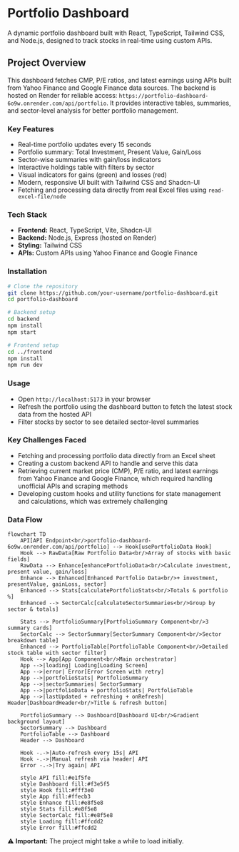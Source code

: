 # Portfolio Dashboard

A dynamic portfolio dashboard built with React, TypeScript, Tailwind CSS, and Node.js, designed to track stocks in real-time using custom APIs.

## Project Overview

This dashboard fetches CMP, P/E ratios, and latest earnings using APIs built from Yahoo Finance and Google Finance data sources. The backend is hosted on Render for reliable access: `https://portfolio-dashboard-6o9w.onrender.com/api/portfolio`. It provides interactive tables, summaries, and sector-level analysis for better portfolio management.

### Key Features

* Real-time portfolio updates every 15 seconds
* Portfolio summary: Total Investment, Present Value, Gain/Loss
* Sector-wise summaries with gain/loss indicators
* Interactive holdings table with filters by sector
* Visual indicators for gains (green) and losses (red)
* Modern, responsive UI built with Tailwind CSS and Shadcn-UI
* Fetching and processing data directly from real Excel files using `read-excel-file/node`

### Tech Stack

* **Frontend:** React, TypeScript, Vite, Shadcn-UI
* **Backend:** Node.js, Express (hosted on Render)
* **Styling:** Tailwind CSS
* **APIs:** Custom APIs using Yahoo Finance and Google Finance

### Installation

```bash
# Clone the repository
git clone https://github.com/your-username/portfolio-dashboard.git
cd portfolio-dashboard

# Backend setup
cd backend
npm install
npm start

# Frontend setup
cd ../frontend
npm install
npm run dev
```

### Usage

* Open `http://localhost:5173` in your browser
* Refresh the portfolio using the dashboard button to fetch the latest stock data from the hosted API
* Filter stocks by sector to see detailed sector-level summaries

### Key Challenges Faced

* Fetching and processing portfolio data directly from an Excel sheet
* Creating a custom backend API to handle and serve this data
* Retrieving current market price (CMP), P/E ratio, and latest earnings from Yahoo Finance and Google Finance, which required handling unofficial APIs and scraping methods
* Developing custom hooks and utility functions for state management and calculations, which was extremely challenging

### Data Flow

```mermaid
flowchart TD
    API[API Endpoint<br/>portfolio-dashboard-6o9w.onrender.com/api/portfolio] --> Hook[usePortfolioData Hook]
    Hook --> RawData[Raw Portfolio Data<br/>Array of stocks with basic fields]
    RawData --> Enhance[enhancePortfolioData<br/>Calculate investment, present value, gain/loss]
    Enhance --> Enhanced[Enhanced Portfolio Data<br/>+ investment, presentValue, gainLoss, sector]
    Enhanced --> Stats[calculatePortfolioStats<br/>Totals & portfolio %]
    Enhanced --> SectorCalc[calculateSectorSummaries<br/>Group by sector & totals]

    Stats --> PortfolioSummary[PortfolioSummary Component<br/>3 summary cards]
    SectorCalc --> SectorSummary[SectorSummary Component<br/>Sector breakdown table]
    Enhanced --> PortfolioTable[PortfolioTable Component<br/>Detailed stock table with sector filter]
    Hook --> App[App Component<br/>Main orchestrator]
    App -->|loading| Loading[Loading Screen]
    App -->|error| Error[Error Screen with retry]
    App -->|portfolioStats| PortfolioSummary
    App -->|sectorSummaries| SectorSummary
    App -->|portfolioData + portfolioStats| PortfolioTable
    App -->|lastUpdated + refreshing + onRefresh| Header[DashboardHeader<br/>Title & refresh button]

    PortfolioSummary --> Dashboard[Dashboard UI<br/>Gradient background layout]
    SectorSummary --> Dashboard
    PortfolioTable --> Dashboard
    Header --> Dashboard

    Hook -.->|Auto-refresh every 15s| API
    Hook -.->|Manual refresh via header| API
    Error -.->|Try again| API

    style API fill:#e1f5fe
    style Dashboard fill:#f3e5f5
    style Hook fill:#fff3e0
    style App fill:#ffecb3
    style Enhance fill:#e8f5e8
    style Stats fill:#e8f5e8
    style SectorCalc fill:#e8f5e8
    style Loading fill:#ffcdd2
    style Error fill:#ffcdd2
```

⚠️ **Important:** The project might take a while to load initially.


